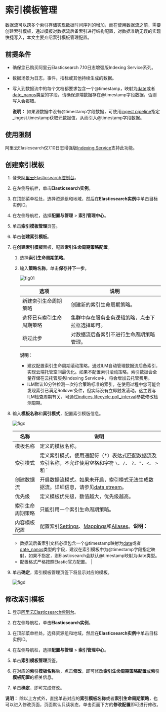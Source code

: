 # 索引模板管理

数据流可以跨多个索引存储实现数据时间序列的增加，而在使用数据流之前，需要创建索引模板，通过模板对数据流后备索引进行结构配置，对数据准确无误的实现快捷写入，本文主要介绍索引模板管理配置。

## 前提条件

-   确保您已购买阿里云Elasticsearch 7.10日志增强版Indexing Service系列。
-   数据场景为日志，事件，指标或其他持续生成的数据。
-   写入到数据流中的每个文档都要求包含一个@timestamp，映射为[date](https://www.elastic.co/guide/en/elasticsearch/reference/current/date.html)或者[date\_nanos](https://www.elastic.co/guide/en/elasticsearch/reference/current/date_nanos.html)类型的字段，请确保源端数据存在@timestamp字段数据，否则写入会报错。

    **说明：** 如果源数据中没有@timestamp字段数据，可使用[ingest pipeline](https://www.elastic.co/guide/en/elasticsearch/reference/7.12/ingest.html#access-ingest-metadata)指定\_ingest.timestamp获取元数据值，从而引入@timestamp字段数据。


## 使用限制

阿里云Elasicsearch仅7.10日志增强版[Indexing Service](https://help.aliyun.com/document_detail/143099.html?spm=a2c4g.11174283.6.555.ab3c7958Ccfmym)支持此功能。

## 创建索引模板

1.  登录[阿里云Elasticsearch控制台](https://elasticsearch.console.aliyun.com/#/home)。

2.  在左侧导航栏，单击**Elasticsearch实例**。

3.  在顶部菜单栏处，选择资源组和地域，然后在**Elasticsearch实例**中单击目标实例ID。

4.  在左侧导航栏，选择**配置与管理** \> **索引管理中心**。

5.  单击**索引模板管理**页签。

6.  单击**创建索引模板**。

7.  在**创建索引模板**面板，配置**索引生命周期策略配置**。

    1.  选择**索引生命周期策略**。

    2.  输入**策略名称**，单击**保存并下一步**。

        ![fig01](https://static-aliyun-doc.oss-accelerate.aliyuncs.com/assets/img/zh-CN/4555388161/p265883.png)

        |选项|说明|
        |--|--|
        |新建索引生命周期策略|创建新的索引生命周期策略。|
        |选择已有索引生命周期策略|集群中存在服务业务逻辑策略，点击下拉框选择即可。|
        |跳过此步|对数据流后备索引不进行生命周期策略管理。|

        **说明：**

        -   建议配置索引生命周期滚动策略，通过ILM自动管理数据流后备索引，实现云端托管空间最优化。如果不配置索引滚动策略，索引数据会全量存储在云托管服务Indexing Service中，将会增加云托管费用。
        -   ILM默认10分钟检测一次符合策略标准的索引，在使用过程中您可能会发现索引已满足Rollover条件，但实际没有立即触发滚动。这主要与ILM检查周期有关，可通过[indices.lifecycle.poll\_interval](https://www.elastic.co/guide/en/elasticsearch/reference/7.12/ilm-settings.html?spm=a2c4g.11186623.2.15.12f16030YRSaGm)参数修改检测周期。
8.  输入**模板名称**和**索引模式**，配置索引模版信息。

    ![figc](https://static-aliyun-doc.oss-accelerate.aliyuncs.com/assets/img/zh-CN/4555388161/p265884.png)

    |名称|说明|
    |--|--|
    |模板名称|定义的模板名称。|
    |索引模式|定义索引模式，使用通配符（\*）表达式匹配数据流及索引名称，不允许使用空格和字符 `\`、`/`、 `?`、`"`、`<`、 `>`和 `|`。|
    |创建数据流|开启数据流模式。如果未开启，索引模式无法生成数据流。详细信息，请参见[data stream](https://www.elastic.co/guide/en/elasticsearch/reference/7.12/set-up-a-data-stream.html#create-data-stream)。|
    |优先级|定义模板优先级，数值越大，优先级越高。|
    |索引生命周期策略|只能引用一个索引生命周期策略。|
    |内容模板配置|配置索引[Settings](https://www.elastic.co/guide/en/elasticsearch/reference/7.12/index-modules.html#index-modules-settings)、[Mappings](https://www.elastic.co/guide/en/elasticsearch/reference/7.12/mapping.html)和[Aliases](https://www.elastic.co/guide/en/elasticsearch/reference/current/indices-put-template.html#_index_template_with_index_aliases)。**说明：**

    -   数据流后备索引文档必须包含一个@timestamp映射为[date](https://www.elastic.co/guide/en/elasticsearch/reference/current/date.html)或者[date\_nanos](https://www.elastic.co/guide/en/elasticsearch/reference/current/date_nanos.html)类型的字段，建议在索引模板中为@timestamp字段指定映射，如果不指定，则Elasticsearch会默认@timestamp映射为date类型。
    -   配置格式严格按照Elastic官方配置。 |

9.  单击**确定**，索引模板管理页签下将显示对应的模板。

    ![figd](https://static-aliyun-doc.oss-accelerate.aliyuncs.com/assets/img/zh-CN/4555388161/p265885.png)


## 修改索引模板

1.  登录[阿里云Elasticsearch控制台](https://elasticsearch.console.aliyun.com/#/home)。

2.  在左侧导航栏，单击**Elasticsearch实例**。

3.  在顶部菜单栏处，选择资源组和地域，然后在**Elasticsearch实例**中单击目标实例ID。

4.  在左侧导航栏，选择**配置与管理** \> **索引管理中心**。

5.  单击**索引模板管理**页签。

6.  在对应的**索引模板名称**后，点击**修改**，即可修改**索引生命周期策略配置**或**索引模板配置**的相关信息。

7.  单击**确定**，即可完成修改。


**说明：** 除以上方式外，直接单击对应的**索引模板名称**或者**索引生命周期策略**，也可以进入修改页面，页面默认只读状态，单击页面下方的**修改配置**即可进行修改。

